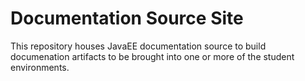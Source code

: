 # Documentation Source Site

This repository houses JavaEE documentation source to build documenation artifacts to be brought into one or more of the student environments.
